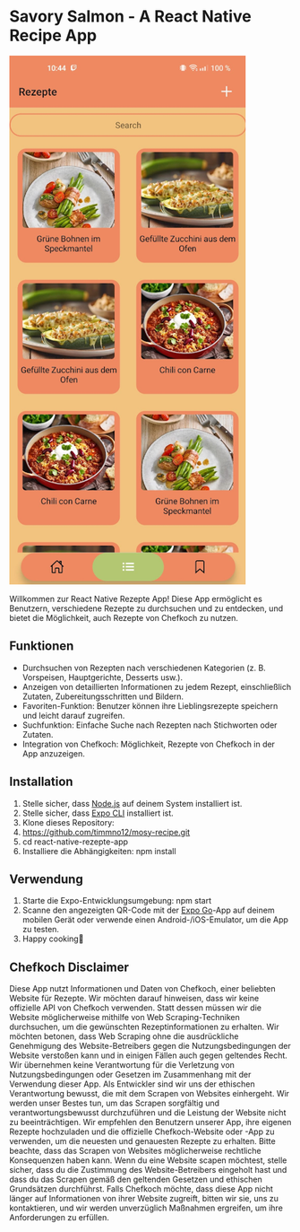 # Savory Salmon - A React Native Recipe App

![App Screenshots](screenshots.png)

Willkommen zur React Native Rezepte App! Diese App ermöglicht es Benutzern, verschiedene Rezepte zu durchsuchen und zu entdecken, und bietet die Möglichkeit, auch Rezepte von Chefkoch zu nutzen.

## Funktionen

- Durchsuchen von Rezepten nach verschiedenen Kategorien (z. B. Vorspeisen, Hauptgerichte, Desserts usw.).
- Anzeigen von detaillierten Informationen zu jedem Rezept, einschließlich Zutaten, Zubereitungsschritten und Bildern.
- Favoriten-Funktion: Benutzer können ihre Lieblingsrezepte speichern und leicht darauf zugreifen.
- Suchfunktion: Einfache Suche nach Rezepten nach Stichworten oder Zutaten.
- Integration von Chefkoch: Möglichkeit, Rezepte von Chefkoch in der App anzuzeigen.

## Installation

1. Stelle sicher, dass [Node.js](https://nodejs.org) auf deinem System installiert ist.
2. Stelle sicher, dass [Expo CLI](https://docs.expo.io/get-started/installation/) installiert ist.
3. Klone dieses Repository:
4. https://github.com/timmno12/mosy-recipe.git
5. cd react-native-rezepte-app
6. Installiere die Abhängigkeiten:
   npm install

## Verwendung

1. Starte die Expo-Entwicklungsumgebung:
   npm start
2. Scanne den angezeigten QR-Code mit der [Expo Go](https://expo.dev/client)-App auf deinem mobilen Gerät oder verwende einen Android-/iOS-Emulator, um die App zu testen.
3. Happy cooking🍳




## Chefkoch Disclaimer

Diese App nutzt Informationen und Daten von Chefkoch, einer beliebten Website für Rezepte. Wir möchten darauf hinweisen, dass wir keine offizielle API von Chefkoch verwenden. Statt dessen müssen wir die Website möglicherweise mithilfe von Web Scraping-Techniken durchsuchen, um die gewünschten Rezeptinformationen zu erhalten.
Wir möchten betonen, dass Web Scraping ohne die ausdrückliche Genehmigung des Website-Betreibers gegen die Nutzungsbedingungen der Website verstoßen kann und in einigen Fällen auch gegen geltendes Recht. Wir übernehmen keine Verantwortung für die Verletzung von Nutzungsbedingungen oder Gesetzen im Zusammenhang mit der Verwendung dieser App.
Als Entwickler sind wir uns der ethischen Verantwortung bewusst, die mit dem Scrapen von Websites einhergeht. Wir werden unser Bestes tun, um das Scrapen sorgfältig und verantwortungsbewusst durchzuführen und die Leistung der Website nicht zu beeinträchtigen.
Wir empfehlen den Benutzern unserer App, ihre eigenen Rezepte hochzuladen und die offizielle Chefkoch-Website oder -App zu verwenden, um die neuesten und genauesten Rezepte zu erhalten.
Bitte beachte, dass das Scrapen von Websites möglicherweise rechtliche Konsequenzen haben kann. Wenn du eine Website scapen möchtest, stelle sicher, dass du die Zustimmung des Website-Betreibers eingeholt hast und dass du das Scrapen gemäß den geltenden Gesetzen und ethischen Grundsätzen durchführst.
Falls Chefkoch möchte, dass diese App nicht länger auf Informationen von ihrer Website zugreift, bitten wir sie, uns zu kontaktieren, und wir werden unverzüglich Maßnahmen ergreifen, um ihre Anforderungen zu erfüllen.

